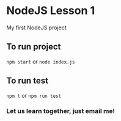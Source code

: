 # NodeJS Lesson 1
My first NodeJS project

## To run project 

```npm start```
or
```node index.js```

## To run test

```npm t```
or
```npm run test```

### Let us learn together, just email me!